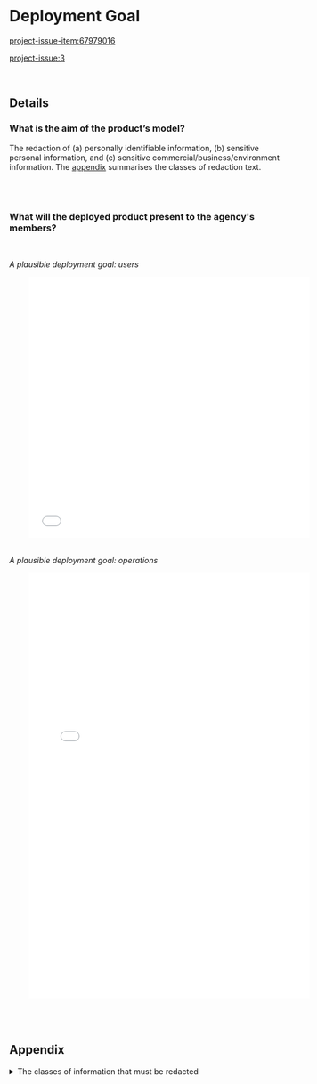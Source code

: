 
<br>

# Deployment Goal

<project-issue-item:67979016>

<project-issue:3>

<br>

## Details

### What is the aim of the product’s model?

The redaction of (a) personally identifiable information, (b) sensitive personal information, and \(c\) sensitive commercial/business/environment information.  The [appendix](#appendix) summarises the classes of redaction text.

<br>
<br>

### What will the deployed product present to the agency's members?

<br>

*A plausible deployment goal: users*

<iframe style="overflow:hidden; width:100%; height:470px; border:none; margin-left:35px"
src="../../../../assets/deployment-goal-users.html"></iframe>

<br>
<br>

*A plausible deployment goal: operations*

<iframe style="overflow:hidden; width:100%; height:765px; border:none; margin-left:35px"
src="../../../../assets/deployment-goal-operations.html"></iframe>

<br>
<br>

<br>
<br>

## Appendix


<details><summary>The classes of information that must be redacted</summary>

<br>

The acronyms in the table below are PII $\rightarrow$ Personally Identifiable Information, SPI $\rightarrow$ Sensitive Personal Information, and CBE $\rightarrow$ commercial, business, and environment information.

<table style="width: 47.5%; font-size: 13px;">
    <colgroup>
        <col span="1" style="width: 15.0%;">
        <col span="1" style="width: 2.5%;">
        <col span="1" style="width: 2.5%;">
        <col span="1" style="width: 2.5%;">
        <col span="1" style="width: 2.5%;">
    </colgroup>
    <thead><tr style="text-align: left">
      <th>Item</th><th>Direct<br>PII</th><th>Indirect<br>PII</th><th>SPI</th><th>CBEI</th>
    </tr></thead>
        <tr><td>Full Name</td><td>&#10004;</td><td></td><td></td><td></td></tr>
        <tr><td>EMAIL Address</td><td>&#10004;</td><td></td><td></td><td></td></tr>
        <tr><td>Phone Number</td><td>&#10004;</td><td></td><td></td><td></td></tr>
        <tr><td>Home Address</td><td>&#10004;</td><td></td><td></td><td></td></tr>
        <tr><td>National Insurance Number</td><td>&#10004;</td><td></td><td></td><td></td></tr>
        <tr><td>Driver's License Number</td><td>&#10004;</td><td></td><td></td><td></td></tr>
        <tr><td>Vehicle License Plate</td><td>&#10004;</td><td></td><td></td><td></td></tr>
        <tr><td>Internet Protocol Address</td><td></td><td>&#10004;</td><td></td><td></td></tr>
        <tr><td>Date of Birth</td><td></td><td>&#10004;</td><td></td><td></td></tr>
        <tr><td>Financial data, e.g., bank account<br>details, credit card details, etc</td><td></td><td></td><td>&#10004;</td><td></td></tr>
        <tr><td>Geolocation Data of <br>Environments of Interest</td><td></td><td></td><td></td><td>&#10004;</td></tr>
        <tr><td>Client Business Details</td><td></td><td></td><td>&#10004;</td><td></td></tr>
        <tr><td>Protected Species</td><td></td><td></td><td></td><td>&#10004;</td></tr>
        <tr><td>Protected Species Locations</td><td></td><td></td><td></td><td>&#10004;</td></tr>
        <tr><td>Private Water Supplies</td><td></td><td></td><td></td><td>&#10004;</td></tr>
</table>


</details>




<br>
<br>

<br>
<br>

<br>
<br>

<br>
<br>

